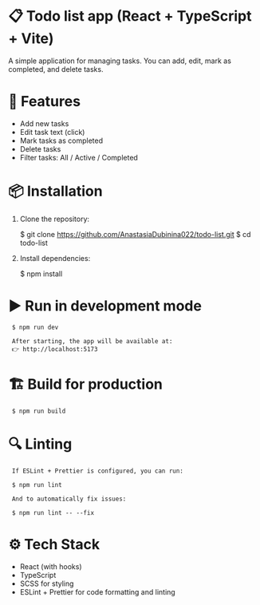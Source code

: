 # 📋 Todo list app (React + TypeScript + Vite)

A simple application for managing tasks.
You can add, edit, mark as completed, and delete tasks.

# 🚀 Features

- Add new tasks
- Edit task text (click)
- Mark tasks as completed
- Delete tasks
- Filter tasks: All / Active / Completed

# 📦 Installation

1. Clone the repository:

   $ git clone https://github.com/AnastasiaDubinina022/todo-list.git
   $ cd todo-list

2. Install dependencies:

   $ npm install

# ▶️ Run in development mode

     $ npm run dev

     After starting, the app will be available at:
     👉 http://localhost:5173

# 🏗 Build for production

     $ npm run build

# 🔍 Linting

     If ESLint + Prettier is configured, you can run:

     $ npm run lint

     And to automatically fix issues:

     $ npm run lint -- --fix

# ⚙️ Tech Stack

- React (with hooks)
- TypeScript
- SCSS for styling
- ESLint + Prettier for code formatting and linting




